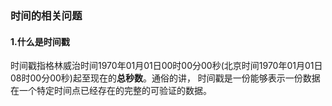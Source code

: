 ### 时间的相关问题
#### 1.什么是时间戳
时间戳指格林威治时间1970年01月01日00时00分00秒(北京时间1970年01月01日08时00分00秒)起至现在的<strong>总秒数</strong>。通俗的讲， 时间戳是一份能够表示一份数据在一个特定时间点已经存在的完整的可验证的数据。


